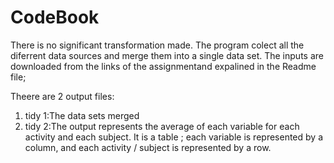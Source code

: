 CodeBook
========


There is no significant transformation made. 
The program colect all the diferrent data sources and merge them into a single data set.
The inputs are  downloaded from the links of the assignmentand expalined in the Readme file;

Theere are 2 output files:

1) tidy 1:The data sets merged
2) tidy 2:The output represents the average of each variable for each activity and each subject. It is a table ; each variable is represented by a column, and each activity / subject is represented by a row.

